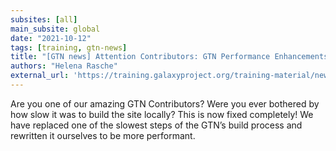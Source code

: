```yaml
---
subsites: [all]
main_subsite: global
date: "2021-10-12"
tags: [training, gtn-news]
title: "[GTN news] Attention Contributors: GTN Performance Enhancements"
authors: "Helena Rasche"
external_url: 'https://training.galaxyproject.org/training-material/news/2021/10/12/speed.html'
---
```


Are you one of our amazing GTN Contributors? Were you ever bothered by how slow it was to build the site locally? This is now fixed completely! We have replaced one of the slowest steps of the GTN’s build process and rewritten it ourselves to be more performant.

